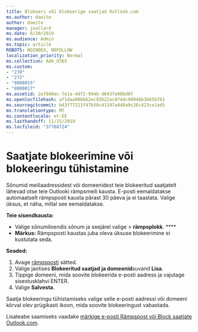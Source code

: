 ```yaml
---
title: Blokeeri või blokeerige saatjad Outlook.com
ms.author: daeite
author: daeite
manager: joallard
ms.date: 6/20/2019
ms.audience: Admin
ms.topic: article
ROBOTS: NOINDEX, NOFOLLOW
localization_priority: Normal
ms.collection: Adm_O365
ms.custom:
- "270"
- "272"
- "8000015"
- "8000017"
ms.assetid: 2ef840ec-7e1a-4df2-944b-d643fe08bd8f
ms.openlocfilehash: af1daa00bbb2ec93622ac8f4dc9004bb3b65b761
ms.sourcegitcommit: b43f77221f47b50c41197a448a9c26c423ce1ad5
ms.translationtype: MT
ms.contentlocale: et-EE
ms.lasthandoff: 11/15/2019
ms.locfileid: "37768724"
---
```

# <a name="block-or-unblock-senders"></a>Saatjate blokeerimine või blokeeringu tühistamine

Sõnumid meiliaadressidest või domeenidest teie blokeeritud saatjatelt lähevad otse teie Outlooki rämpsmeili kausta. E-posti eemaldatakse automaatselt rämpsposti kausta pärast 30 päeva ja ei taastata. Valige üksus, et näha, millal see eemaldatakse.

**Teie sisendkausta:**

- Valige sõnumiloendis sõnum ja seejärel valige > **rämpsplokk**. ****
- **Märkus:** Rämpsposti kaustas juba oleva üksuse blokeerimine ei kustutata seda.

**Seaded:**

1. Avage [rämpsposti](https://outlook.live.com/mail/options/mail/junkEmail) sätted.
2. Valige jaotises **Blokeeritud saatjad ja domeenid**suvand **Lisa**.
3. Tippige domeeni, mida soovite blokeerida e-posti aadress ja vajutage sisestusklahvi ENTER.
4. Valige **Salvesta**.

Saatja blokeeringu tühistamiseks valige selle e-posti aadressi või domeeni kõrval olev prügikasti ikoon, mida soovite blokeeringust vabastada.

Lisateabe saamiseks vaadake [märkige e-posti Rämpspost või Block saatjate Outlook.com](https://support.office.com/article/a3ece97b-82f8-4a5e-9ac3-e92fa6427ae4?wt.mc_id=Office_Outlook_com_Alchemy).